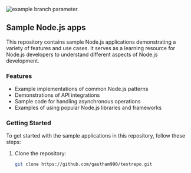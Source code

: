 ![example branch parameter.](https://github.com/gautham990/testrepo/actions/workflows/main.yml/badge.svg?branch=bug/DM-4647)
## Sample Node.js apps

This repository contains sample Node.js applications demonstrating a variety of features and use cases. It serves as a learning resource for Node.js developers to understand different aspects of Node.js development.

### Features
- Example implementations of common Node.js patterns
- Demonstrations of API integrations
- Sample code for handling asynchronous operations
- Examples of using popular Node.js libraries and frameworks

### Getting Started
To get started with the sample applications in this repository, follow these steps:

1. Clone the repository:
   ```bash
   git clone https://github.com/gautham990/testrepo.git
